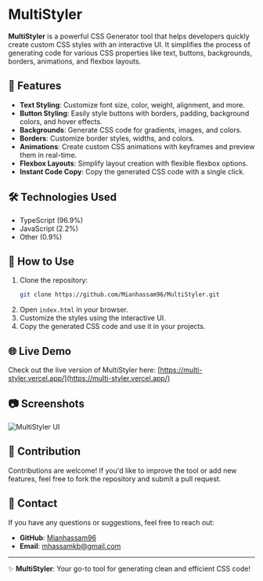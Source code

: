 # MultiStyler

**MultiStyler** is a powerful CSS Generator tool that helps developers quickly create custom CSS styles with an interactive UI. It simplifies the process of generating code for various CSS properties like text, buttons, backgrounds, borders, animations, and flexbox layouts.

## 🚀 Features
- **Text Styling**: Customize font size, color, weight, alignment, and more.
- **Button Styling**: Easily style buttons with borders, padding, background colors, and hover effects.
- **Backgrounds**: Generate CSS code for gradients, images, and colors.
- **Borders**: Customize border styles, widths, and colors.
- **Animations**: Create custom CSS animations with keyframes and preview them in real-time.
- **Flexbox Layouts**: Simplify layout creation with flexible flexbox options.
- **Instant Code Copy**: Copy the generated CSS code with a single click.

## 🛠️ Technologies Used
- TypeScript (96.9%)
- JavaScript (2.2%)
- Other (0.9%)


## 🎨 How to Use
1. Clone the repository:
   ```bash
   git clone https://github.com/Mianhassam96/MultiStyler.git
   ```
2. Open `index.html` in your browser.
3. Customize the styles using the interactive UI.
4. Copy the generated CSS code and use it in your projects.

## 🌐 Live Demo
Check out the live version of MultiStyler here: [https://multi-styler.vercel.app/](https://multi-styler.vercel.app/)

## 📷 Screenshots
![MultiStyler UI](assets/images/screenshot.png)

## 🤝 Contribution
Contributions are welcome! If you'd like to improve the tool or add new features, feel free to fork the repository and submit a pull request.

## 📧 Contact
If you have any questions or suggestions, feel free to reach out:
- **GitHub**: [Mianhassam96](https://github.com/Mianhassam96)
- **Email**: mhassamkb@gmail.com

---

✨ **MultiStyler**: Your go-to tool for generating clean and efficient CSS code!

